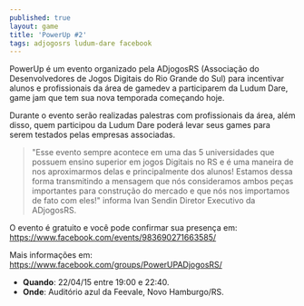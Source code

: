 ```yaml
---
published: true
layout: game
title: 'PowerUp #2'
tags: adjogosrs ludum-dare facebook
---
```

PowerUp é um evento organizado pela ADjogosRS (Associação do Desenvolvedores de Jogos Digitais do Rio Grande do Sul) para incentivar alunos e profissionais da área de gamedev a participarem da Ludum Dare, game jam que tem sua nova temporada começando hoje.

Durante o evento serão realizadas palestras com profissionais da área, além disso, quem participou da Ludum Dare poderá levar seus games para serem testados pelas empresas associadas.

> "Esse evento sempre acontece em uma das 5 universidades que possuem ensino superior em jogos Digitais no RS e é uma maneira de nos aproximarmos delas e principalmente dos alunos! Estamos dessa forma transmitindo a mensagem que nós consideramos ambos peças importantes para construção do mercado e que nós nos importamos de fato com eles!" informa Ivan Sendin Diretor Executivo da ADjogosRS.




O evento é gratuito e você pode confirmar sua presença em: <a href="https://www.facebook.com/events/983690271663585/">https://www.facebook.com/events/983690271663585/</a>


Mais informações em: 
<a href="https://www.facebook.com/groups/PowerUPADjogosRS/">https://www.facebook.com/groups/PowerUPADjogosRS/</a>


* **Quando**:  22/04/15 entre 19:00 e 22:40.
* **Onde**:  Auditório azul da Feevale, Novo Hamburgo/RS.